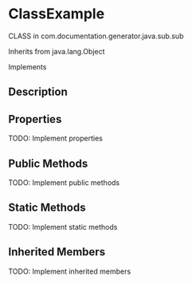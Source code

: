 # ClassExample

CLASS in com.documentation.generator.java.sub.sub

Inherits from java.lang.Object

Implements 

## Description



## Properties

TODO: Implement properties

## Public Methods

TODO: Implement public methods

## Static Methods

TODO: Implement static methods

## Inherited Members

TODO: Implement inherited members


